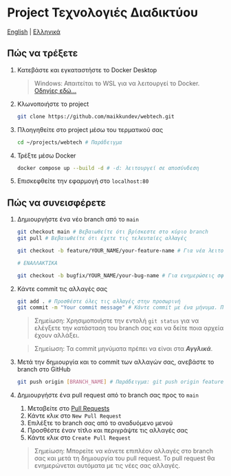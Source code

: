 # Project Τεχνολογιές Διαδικτύου

[English](README.md) | [Ελληνικά](README_gr.md)

## Πώς να τρέξετε

1. Κατεβάστε και εγκαταστήστε το Docker Desktop

    > Windows: Απαιτείται το WSL για να λειτουργεί το Docker. [Οδηγίες εδώ...](https://learn.microsoft.com/en-us/windows/wsl/install#change-the-default-linux-distribution-installed)

2. Κλωνοποιήστε το project

    ```bash
    git clone https://github.com/maikkundev/webtech.git
    ```

3. Πλοηγηθείτε στο project μέσω του τερματικού σας

    ```bash
    cd ~/projects/webtech # Παράδειγμα
    ```

4. Τρέξτε μέσω Docker

    ```bash
    docker compose up --build -d # -d: λειτουργεί σε αποσύνδεση
    ```

5. Επισκεφθείτε την εφαρμογή στο `localhost:80`

## Πώς να συνεισφέρετε

1. Δημιουργήστε ένα νέο branch από το `main`

    ```bash
    git checkout main # Βεβαιωθείτε ότι βρίσκεστε στο κύριο branch
    git pull # Βεβαιωθείτε ότι έχετε τις τελευταίες αλλαγές

    git checkout -b feature/YOUR_NAME/your-feature-name # Για νέα λειτουργία. Παράδειγμα: feature/maikkundev/awesome-feature. -b: δημιουργεί ένα νέο branch

    # ΕΝΑΛΛΑΚΤΙΚΑ
    
    git checkout -b bugfix/YOUR_NAME/your-bug-name # Για ενημερώσεις σφαλμάτων. Παράδειγμα: bugfix/maikkundev/fix-issue-123. -b: δημιουργεί ένα νέο branch
    ```

2. Κάντε commit τις αλλαγές σας

    ```bash
    git add . # Προσθέστε όλες τις αλλαγές στην προσωρινή 
    git commit -m "Your commit message" # Κάντε commit με ένα μήνυμα. Παράδειγμα: "Added support for light/dark mode"
    ```

    > Σημείωση: Χρησιμοποιήστε την εντολή `git status` για να ελέγξετε την κατάσταση του branch σας και να δείτε ποια αρχεία έχουν αλλάξει.

    > Σημείωση: Τα commit μηνύματα πρέπει να είναι στα ***Αγγλικά***.

3. Μετά την δημιουργία και το commit των αλλαγών σας, ανεβάστε το branch στο GitHub

    ```bash
    git push origin [BRANCH_NAME] # Παράδειγμα: git push origin feature/maikkundev/new-feature
    ```

4. Δημιουργήστε ένα pull request από το branch σας προς το `main`

    1. Μεταβείτε στο [Pull Requests](https://github.com/maikkundev/webtech/pulls)
    2. Κάντε κλικ στο `New Pull Request`
    3. Επιλέξτε το branch σας από το αναδυόμενο μενού
    4. Προσθέστε έναν τίτλο και περιγράψτε τις αλλαγές σας
    5. Κάντε κλικ στο `Create Pull Request`
    > Σημείωση: Μπορείτε να κάνετε επιπλέον αλλαγές στο branch σας και μετά τη δημιουργία του pull request. Το pull request θα ενημερώνεται αυτόματα με τις νέες σας αλλαγές.
